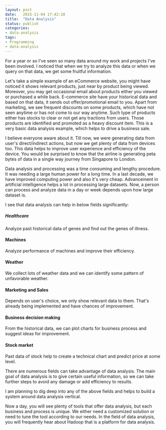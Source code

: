 ```yaml
---
layout: post
date:   2015-11-04 17:42:10
title:  "Data Analysis"
status: publish
categories:
- data-analysis
tags:
- Programming
- data-analysis
---
```


For a year or so I've seen so many data around my work and projects I've been involved. I noticed that when we try to analyze this data or when we query on that data, we get some fruitful information.

Let's take a simple example of an eCommerce website, you might have noticed it shows relevant products, just near by product being viewed. Moreover, you may get occasional email about products either you viewed or purchased a while back. E-commerce site have your historical data and based on that data, it sends out offer/promotional email to you. Apart from marketing, we see frequent discounts on some products, which have not seen anytime or has not come to our way anytime. Such type of products either has stocks to clear or not get any tractions from users. Those products are identified and promoted as a heavy discount item. This is a very basic data analysis example, which helps to drive a business sale.

I believe everyone aware about it. Till now, we were generating data from user's direct/indirect actions, but now we get plenty of data from devices too. This data helps to improve user experience and efficiency of the device. You would be surprised to know that the airline is generating peta bytes of data in a single way journey from Singapore to London.

Data analysis and processing was a time consuming and lengthy procedure. It was needing a large human power for a long time. In a last decade, we have improved computing power and also it's very cheap. Advancement in artificial intelligence helps a lot in processing large datasets. Now, a person can process and analyze data in a day or week depends upon how large dataset is.

I see that data analysis can help in below fields significantly:

##### Healthcare
Analyze past historical data of genes and find out the genes of illness.

#### Machines
Analyze performance of machines and improve their efficiency.

#### Weather
We collect lots of weather data and we can identify some pattern of unfavorable weather.

#### Marketing and Sales
Depends on user's choice, we only show relevant data to them. That's already being implemented and have chances of improvement.

#### Business decision making
From the historical data, we can plot charts for business process and suggest ideas for improvement.

#### Stock market
Past data of stock help to create a technical chart and predict price at some level.

There are numerous fields can take advantage of data analysis. The main goal of data analysis is to give certain useful information, so we can take further steps to avoid any damage or add efficiency to results.

I am planning to dig deep into any of the above fields and helps to build a system around data analysis vertical.

Now a day, you will see plenty of tools that offer data analysis, but each business and process is unique. We either need a customized solution or need to tune the tool according to our needs. In the field of data analysis, you will frequently hear about Hadoop that is a platform for data analysis.